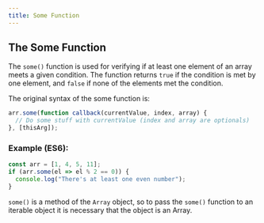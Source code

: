 ```yaml
---
title: Some Function
---
```


## The Some Function

The `some()` function is used for verifying if at least one element of an array meets a given condition. The function returns `true` if the condition is met by one element, and `false` if none of the elements met the condition.

The original syntax of the some function is:
```javascript
arr.some(function callback(currentValue, index, array) {
  // Do some stuff with currentValue (index and array are optionals)
}, [thisArg]);
```

### Example (ES6):

```javascript
const arr = [1, 4, 5, 11];
if (arr.some(el => el % 2 == 0)) {
  console.log("There's at least one even number");
}
```

`some()` is a method of the `Array` object, so to pass the `some()` function to an iterable object it is necessary that the object is an Array.
